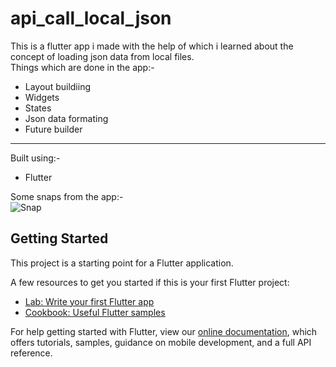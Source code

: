 # api_call_local_json

This is a flutter app i made with the help of which i learned about the concept of loading json data from local files.<br>
Things which are done in the app:-<br>
* Layout buildiing
* Widgets
* States
* Json data formating
* Future builder

___
Built using:-
* Flutter

Some snaps from the app:-<br>
![Snap](https://res.cloudinary.com/harshkumarkhatri/image/upload/v1595248373/readme%20images/api%20calls%20local%20json/Screenshot_from_2020-07-20_17-59-22_w5hria.png)

## Getting Started

This project is a starting point for a Flutter application.

A few resources to get you started if this is your first Flutter project:

- [Lab: Write your first Flutter app](https://flutter.dev/docs/get-started/codelab)
- [Cookbook: Useful Flutter samples](https://flutter.dev/docs/cookbook)

For help getting started with Flutter, view our
[online documentation](https://flutter.dev/docs), which offers tutorials,
samples, guidance on mobile development, and a full API reference.
